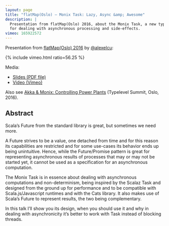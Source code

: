 ```yaml
---
layout: page
title: "flatMap(Oslo) — Monix Task: Lazy, Async &amp; Awesome"
description: |
  Presentation from flatMap(Oslo) 2016, about the Monix Task, a new type 
  for dealing with asynchronous processing and side-effects.
vimeo: 165922572
---
```


Presentation from
[flatMap(Oslo) 2016](http://2016.flatmap.no/nedelcu.html#session)
by [@alexelcu](https://twitter.com/alexelcu):

{% include vimeo.html ratio=56.25 %}

Media: 

- [Slides (PDF file)](/public/pdfs/Monix-Task.pdf)
- [Video (Vimeo)](https://vimeo.com/channels/flatmap2016/165922572)

Also see
[Akka &amp; Monix: Controlling Power Plants](./2016-akka-monix-typelevel.html)
(Typelevel Summit, Oslo, 2016).

## Abstract

Scala’s Future from the standard library is great, but sometimes we need more.

A Future strives to be a value, one detached from time and for
this reason its capabilities are restricted and for some use-cases
its behavior ends up being unintuitive. Hence, while the Future/Promise
pattern is great for representing asynchronous results of processes that
may or may not be started yet, it cannot be used as a specification
for an asynchronous computation.

The Monix Task is in essence about dealing with asynchronous
computations and non-determinism, being inspired by the Scalaz Task
and designed from the ground up for performance and to be compatible with
Scala.js/Javascript runtimes and with the Cats library. It also makes use of
Scala’s Future to represent results, the two being complementary.

In this talk I’ll show you its design, when you should use it and
why in dealing with asynchronicity it’s better to work with Task
instead of blocking threads.
